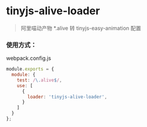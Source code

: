# tinyjs-alive-loader
> 阿里喵动产物 *.alive 转 tinyjs-easy-animation 配置
### 使用方式：
webpack.config.js
```js
module.exports = {
  module: {
    test: /\.alive$/,
    use: [
      {
        loader: 'tinyjs-alive-loader',
      }
    ]
  }
};
